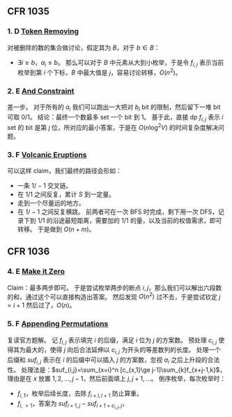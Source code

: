 ## CFR 1035
### 1. D [Token Removing](https://codeforces.com/contest/2119/problem/D)
对被删除的数的集合做讨论，假定其为 $B$，对于 $b\in B$：
- $\exists i\ge b$，$a_i\le b$。
那么可以对于 $B$ 中元素从大到小枚举，于是令 $f_{i,j}$ 表示当前枚举到第 $i$ 个下标，$B$ 中最大值是 $j$，容易讨论转移，$O(n^2)$。
### 2. E [And Constraint](https://codeforces.com/contest/2119/problem/E)
差一步。
对于所有的 $a_i$ 我们可以跑出一大把对 $b_i$ bit 的限制，然后留下一堆 bit 可取 $0/1$。
结论：最终一个数最多 set 一个 bit 到 $1$。
基于此，直接 dp $f_{i,j}$ 表示 $i$ set 的 bit 是第 $j$ 位，所对应的最小答案，于是在 $O(n\log^2V)$ 的时间复杂度解决问题。
### 3. F [Volcanic Eruptions](https://codeforces.com/contest/2119/problem/F)
可以这样 claim，我们最终的路径会形如：
- 一条 $1/-1$ 交叉链。
- 在 $1/1$ 之间反复，累计 $S$ 到一定量。
- 走到一个尽量远的地方。
- 在 $1/-1$ 之间反复横跳。
前两者可在一次 BFS 时完成，剩下用一次 DFS，记录下到 $1/1$ 的沿途最短距离，需要加的 $1/1$ 的量，以及当前的权值需求，即可转移。
于是做到 $O(n+m)$。
## CFR 1036
### 4. E [Make it Zero](https://codeforces.com/contest/2124/problem/E)
Claim：最多两步即可。
于是尝试枚举两步的断点 $i,j$，那么我们可以解出六段数的和，通过这个可以直接构造出答案。
然后发现 $O(n^2)$ 过不去，于是尝试钦定 $j=i+1$ 然后过了，$O(n)$。
### 5. F [Appending Permutations](https://codeforces.com/contest/2124/problem/F1)
复读官方题解。
记 $f_{i,j}$ 表示填完 $i$ 的后缀，满足 $i$ 位为 $j$ 的方案数。
预处理 $c_{i,j}$ 使得其为最大的，使得 $j$ 向后合法延伸以 $c_{i,j}$ 为开头的等差数列的长度。
处理一个后缀和 $suf_{i,j}$ 表示在 $i$ 的后缀中可以插入 $j$ 的方案数，忽视 $a_i$ 之后上升段的合法性。
处理法是：$suf_{i,j}=\sum_{x=i}^n [c_{x,1}\ge j-1]\sum_{k}f_{x+j-1,k}$，理由是在 $x$ 放置 $1,2,\ldots,j-1$，然后前面填上 $j,j+1,\ldots$。
倒序枚举，每次枚举时：
- $f_{i,1}$，枚举后续长度，去除 $f_{i+l,l+1}$ 防止算重。
- $f_{i,>1}$，答案为 $suf_{i+1,j}-suf_{i+1+c_{i,j},j}$，